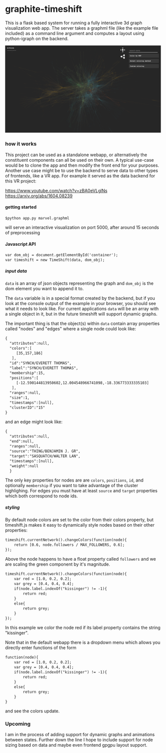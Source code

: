 # graphite-timeshift

This is a flask based system for running a fully interactive 3d graph visualization web app. The server takes a graphml file (like the example file included) as a command line argument and computes a layout using python-igraph on the backend.   

![](/timeshift_sample.png?raw=true)

### how it works
This project can be used as a standalone webapp, or alternatively the constituent components can all be used on their own. A typical use-case would be to clone the app and then modify the front end for your purposes. Another use case might be to use the backend to serve data to other types of frontends, like a VR app. For example it served as the data backend for this VR project:

https://www.youtube.com/watch?v=zBA0eVLglNs  
https://arxiv.org/abs/1604.08239


#### getting started
```
$python app.py marvel.graphml
```
will serve an interactive visualization on port 5000, after around 15 seconds of preprocessing


#### Javascript API
```
var dom_obj = document.getElementById('container');
var timeshift = new TimeShift(data, dom_obj);
```

##### input data

`data` is an array of json objects representing the graph and `dom_obj` is the dom element you want to append it to.

The `data` variable is in a special format created by the backend, but if you look at the console output of the example in your browser, you should see what it needs to look like. For current applications `data` will be an array with a single object in it, but in the future timeshift will support dynamic graphs.

The important thing is that the object(s) within `data` contain array properties called "nodes" and "edges" where a single node could look like:
```
{
  "attributes":null,
  "colors":[
     [35,157,186]
   ],
  "id":"SYNCH/EVERETT THOMAS",
  "label":"SYNCH/EVERETT THOMAS",
  "membership":15,
  "positions":[
     [-12.590144813950602,12.004548966741098,-18.336773333335103]
   ],
  "ranges":null,
  "size":1,
  "timestamps":[null],
  "clusterID":"15"
}
```
and an edge might look like:

```
{
  "attributes":null, 
  "end":null,
  "ranges":null,
  "source":"THING/BENJAMIN J. GR",
  "target":"SASQUATCH/WALTER LAN",
  "timestamps":[null],
  "weight":null
  }
```
The only key properties for nodes are are `colors`, `positions`, `id`, and optionally `membership` if you want to take advantage of the cluster highlighing. For edges you must have at least `source` and `target` properties which both correspond to node ids.


##### styling
By default node colors are set to the color from their colors property, but timeshift.js makes it easy to dynamically style nodes based on their other properties:

```
timeshift.currentNetwork().changeColors(function(node){
    return [0.6, node.followers / MAX_FOLLOWERS, 0.6];
});
```
Above the node happens to have a float property called `followers` and we are scaling the green component by it's magnitude.

```
timeshift.currentNetwork().changeColors(function(node){
    var red = [1.0, 0.2, 0.2];
    var grey = [0.4, 0.4, 0.4];
    if(node.label.indexOf("kissinger") != -1){
        return red;
    }
    else{
        return grey;
    }
});
```
In this example we color the node red if its label property contains the string "kissinger".

Note that in the default webapp there is a dropdown menu which allows you directly enter functions of the form
```
function(node){
    var red = [1.0, 0.2, 0.2];
    var grey = [0.4, 0.4, 0.4];
    if(node.label.indexOf("kissinger") != -1){
        return red;
    }
    else{
        return grey;
    }
}
```
and see the colors update.

### Upcoming

I am in the process of adding support for dynamic graphs and animations between states. Further down the line I hope to include support for node sizing based on data and maybe even frontend gpgpu layout support.    

